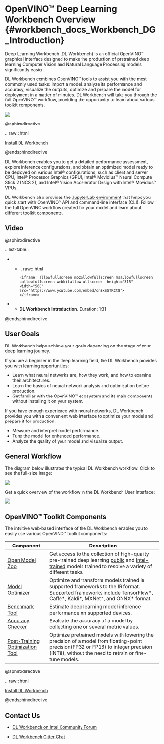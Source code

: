 # OpenVINO™ Deep Learning Workbench Overview {#workbench_docs_Workbench_DG_Introduction}

Deep Learning Workbench (DL Workbench) is an official OpenVINO™ graphical interface designed to make the production of pretrained deep learning Computer Vision and Natural Language Processing models significantly easier. 

DL Workbench combines OpenVINO™ tools to assist you with the most commonly used tasks: import a model, analyze its performance and accuracy, visualize the outputs, optimize and prepare the model for deployment in a matter of minutes. DL Workbench will take you through the full OpenVINO™ workflow, providing the opportunity to learn about various toolkit components.
 
![](img/diagrams/openvino_dl_wb.png)


@sphinxdirective

.. raw:: html

   <a href="workbench_docs_Workbench_DG_Install.html" class="button bttn-prm button-size-m" id="install-workbench">Install DL Workbench</a>

@endsphinxdirective

DL Workbench enables you to get a detailed performance assessment, explore inference configurations, and obtain an optimized model ready to be deployed on various Intel® configurations, such as client and server CPU, Intel® Processor Graphics (GPU), Intel® Movidius™ Neural Compute Stick 2 (NCS 2), and Intel® Vision Accelerator Design with Intel® Movidius™ VPUs.

DL Workbench also provides the [JupyterLab environment](Jupyter_Notebooks.md) that helps you quick start with OpenVINO™ API and command-line interface (CLI). Follow the full OpenVINO workflow created for your model and learn about different toolkit components. 


## Video

@sphinxdirective

.. list-table::

   * - .. raw:: html

           <iframe  allowfullscreen mozallowfullscreen msallowfullscreen oallowfullscreen webkitallowfullscreen  height="315" width="560"
           src="https://www.youtube.com/embed/on8xSSTKCt8">
           </iframe>
   * - **DL Workbench Introduction**. Duration: 1:31
     
@endsphinxdirective


## User Goals

DL Workbench helps achieve your goals depending on the stage of your deep learning journey. 

If you are a beginner in the deep learning field, the DL Workbench provides you with
learning opportunities:
* Learn what neural networks are, how they work, and how to examine their architectures. 
* Learn the basics of neural network analysis and optimization before production.
* Get familiar with the OpenVINO™ ecosystem and its main components without installing it on your system.

If you have enough experience with neural networks, DL Workbench provides you with a
convenient web interface to optimize your model and prepare it for production:
* Measure and interpret model performance.
* Tune the model for enhanced performance.
* Analyze the quality of your model and visualize output.

## General Workflow

The diagram below illustrates the typical DL Workbench workflow. Click to see the full-size image:

![](img/dl_wb_diagram_overview.svg)

Get a quick overview of the workflow in the DL Workbench User Interface:

![](img/workflow_DL_Workbench.gif)

## OpenVINO™ Toolkit Components

The intuitive web-based interface of the DL Workbench enables you to easily use various
OpenVINO™ toolkit components:

Component  |                 Description 
|------------------|------------------|
| [Open Model Zoo](https://docs.openvinotoolkit.org/latest/omz_tools_downloader.html)| Get access to the collection of high-quality pre-trained deep learning [public](https://docs.openvinotoolkit.org/latest/omz_models_group_public.html) and [Intel-trained](https://docs.openvinotoolkit.org/latest/omz_models_group_intel.html) models trained to resolve a variety of different tasks. 
| [Model Optimizer](https://docs.openvinotoolkit.org/latest/openvino_docs_MO_DG_Deep_Learning_Model_Optimizer_DevGuide.html) |Optimize and transform models trained in supported frameworks to the IR format. <br>Supported frameworks include TensorFlow\*, Caffe\*, Kaldi\*, MXNet\*, and ONNX\* format.  
| [Benchmark Tool](https://docs.openvinotoolkit.org/latest/openvino_inference_engine_tools_benchmark_tool_README.html)| Estimate deep learning model inference performance on supported devices.   
| [Accuracy Checker](https://docs.openvinotoolkit.org/latest/omz_tools_accuracy_checker.html)| Evaluate the accuracy of a model by collecting one or several metric values. 
| [Post-Training Optimization Tool](https://docs.openvinotoolkit.org/latest/pot_README.html)| Optimize pretrained models with lowering the precision of a model from floating-point precision(FP32 or FP16) to integer precision (INT8), without the need to retrain or fine-tune models.                               |


@sphinxdirective

.. raw:: html

   <a href="workbench_docs_Workbench_DG_Install.html" class="button bttn-prm button-size-m" id="install-workbench">Install DL Workbench</a>

@endsphinxdirective

## Contact Us

* [DL Workbench on Intel Community Forum](https://community.intel.com/t5/Intel-Distribution-of-OpenVINO/bd-p/distribution-openvino-toolkit)

* [DL Workbench Gitter Chat](https://gitter.im/dl-workbench/general?utm_source=badge&utm_medium=badge&utm_campaign=pr-badge&content=body)